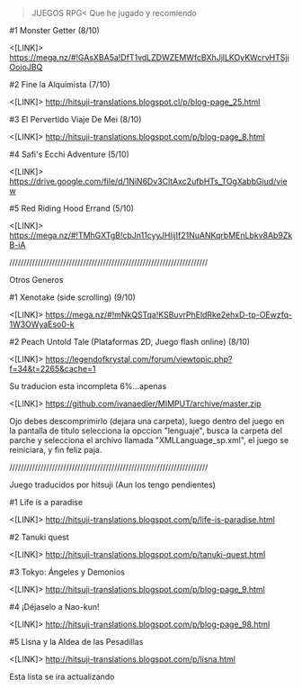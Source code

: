 >JUEGOS RPG< Que he jugado y recomiendo

#1 Monster Getter  (8/10)

<[LINK]> https://mega.nz/#!GAsXBA5a!DfT1vdLZDWZEMWfcBXhJjlLKOyKWcrvHTSjiOojoJBQ 

#2 Fine la Alquimista (7/10)

<[LINK]> http://hitsuji-translations.blogspot.cl/p/blog-page_25.html 

#3 El Pervertido Viaje De Mei  (8/10)

<[LINK]> http://hitsuji-translations.blogspot.com/p/blog-page_8.html

#4 Safi's Ecchi Adventure   (5/10)

<[LINK]> https://drive.google.com/file/d/1NiN6Dv3CltAxc2ufbHTs_TOgXabbGiud/view 

#5 Red Riding Hood Errand (5/10)

<[LINK]> https://mega.nz/#!TMhGXTgB!cbJn11cyyJHlijIf21NuANKqrbMEnLbkv8Ab9ZkB-iA

//////////////////////////////////////////////////////////////////////

Otros Generos

#1 Xenotake (side scrolling) (9/10)

<[LINK]> https://mega.nz/#!mNkQSTqa!KSBuvrPhEldRke2ehxD-tp-OEwzfq-1W3OWyaEso0-k 

#2 Peach Untold Tale (Plataformas 2D, Juego flash online)  (8/10)

<[LINK]> https://legendofkrystal.com/forum/viewtopic.php?f=34&t=2265&cache=1

Su traducion esta incompleta 6%...apenas

<[LINK]> https://github.com/ivanaedler/MIMPUT/archive/master.zip 

Ojo debes descomprimirlo (dejara una carpeta), luego dentro del juego en la pantalla de titulo selecciona la opccion "lenguaje", busca la carpeta del parche y selecciona el archivo llamada "XMLLanguage_sp.xml", el juego se reiniciara, y fin feliz paja.


//////////////////////////////////////////////////////////////////////


Juego traducidos por hitsuji (Aun los tengo pendientes)

#1 Life is a paradise 

<[LINK]> http://hitsuji-translations.blogspot.com/p/life-is-paradise.html

#2 Tanuki quest  

<[LINK]> http://hitsuji-translations.blogspot.com/p/tanuki-quest.html

#3 Tokyo: Ángeles y Demonios 

<[LINK]> http://hitsuji-translations.blogspot.com/p/blog-page_9.html 

#4 ¡Déjaselo a Nao-kun! 

<[LINK]> http://hitsuji-translations.blogspot.com/p/blog-page_98.html 

#5 Lisna y la Aldea de las Pesadillas

<[LINK]> http://hitsuji-translations.blogspot.com/p/lisna.html 


Esta lista se ira actualizando
